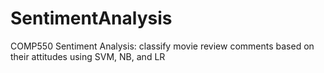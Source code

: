 # SentimentAnalysis
COMP550 Sentiment Analysis: classify movie review comments based on their attitudes using SVM, NB, and LR
